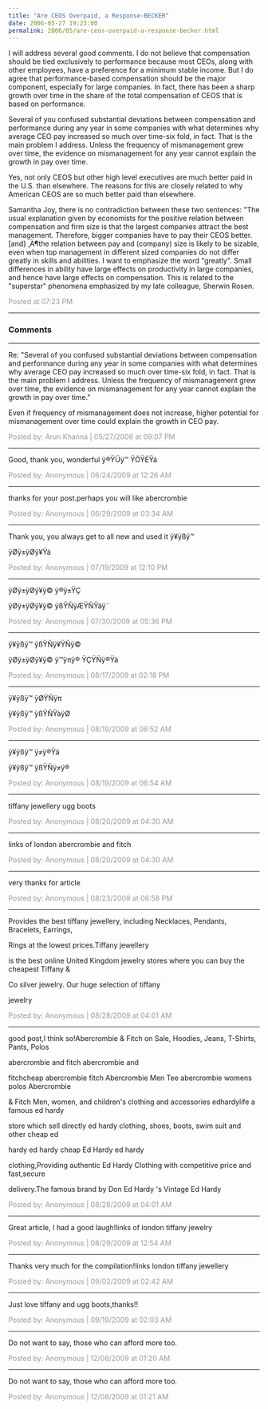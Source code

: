 ```yaml
---
title: "Are CEOS Overpaid, a Response-BECKER"
date: 2006-05-27 19:23:00
permalink: 2006/05/are-ceos-overpaid-a-response-becker.html
---
```

I will address several good comments. I do not believe that compensation should be tied exclusively to performance because most CEOs, along with other employees, have a preference for a minimum stable income. But I do agree that performance-based compensation should be the major component, especially for large companies. In fact, there has been a sharp growth over time in the share of the total compensation of CEOS that is based on performance.

Several of you confused substantial deviations between compensation and performance during any year in some companies with what determines why average CEO pay increased so much over time-six fold, in fact. That is the main problem I address. Unless the frequency of mismanagement grew over time, the evidence on mismanagement for any year cannot explain the growth in pay over time.

Yes, not only CEOS but other high level executives are much better paid in the U.S. than elsewhere. The reasons for this are closely related to why American CEOS are so much better paid than elsewhere.

Samantha Joy, there is no contradiction between these two sentences: "The usual explanation given by economists for the positive relation between compensation and firm size is that the largest companies attract the best management. Therefore, bigger companies have to pay their CEOS better. [and} ‚Ä¶the relation between pay and (company) size is likely to be sizable, even when top management in different sized companies do not differ greatly in skills and abilities. I  want to emphasize the word "greatly". Small differences in ability have large effects on productivity in large companies, and hence have large effects on compensation. This is related to the "superstar" phenomena emphasized by my late colleague, Sherwin Rosen.

<span style="color:#999">Posted at 07:23 PM</span>

<!-- more -->

---

### Comments

---

Re: "Several of you confused substantial deviations between compensation and performance during any year in some companies with what determines why average CEO pay increased so much over time-six fold, in fact. That is the main problem I address. Unless the frequency of mismanagement grew over time, the evidence on mismanagement for any year cannot explain the growth in pay over time."

Even if frequency of mismanagement does not increase, higher potential for mismanagement over time could explain the growth in CEO pay.

<span style="color:#999">Posted by: Arun Khanna | 05/27/2006 at 09:07 PM</span>

---

Good, thank you, wonderful
ÿ®ŸÜÿ™ ŸÖŸÉŸá

<span style="color:#999">Posted by: Anonymous | 06/24/2009 at 12:26 AM</span>

---

thanks for your post.perhaps you will like abercrombie

<span style="color:#999">Posted by: Anonymous | 06/29/2009 at 03:34 AM</span>

---

Thank you, you always get to all new and used it 
ÿ¥ÿßÿ™ 

ÿØÿ±ÿØÿ¥Ÿá

<span style="color:#999">Posted by: Anonymous | 07/19/2009 at 12:10 PM</span>

---

ÿØÿ±ÿØÿ¥ÿ© ÿ®ÿ±ŸÇ 


ÿØÿ±ÿØÿ¥ÿ© ÿßŸÑÿÆŸÑŸäÿ¨

<span style="color:#999">Posted by: Anonymous | 07/30/2009 at 05:36 PM</span>

---

ÿ¥ÿßÿ™ ÿßŸÑÿ¥ŸÑÿ© 


ÿØÿ±ÿØÿ¥ÿ© ÿ™ÿπÿ® ŸÇŸÑÿ®Ÿä

<span style="color:#999">Posted by: Anonymous | 08/17/2009 at 02:18 PM</span>

---


ÿ¥ÿßÿ™ ÿØŸÑÿπ 


ÿ¥ÿßÿ™ ÿßŸÑŸàÿØ

<span style="color:#999">Posted by: Anonymous | 08/19/2009 at 06:52 AM</span>

---

ÿ¥ÿßÿ™ ÿ≠ÿ®Ÿä 


ÿ¥ÿßÿ™ ÿßŸÑÿ≠ÿ®

<span style="color:#999">Posted by: Anonymous | 08/19/2009 at 06:54 AM</span>

---

tiffany jewellery
ugg boots

<span style="color:#999">Posted by: Anonymous | 08/20/2009 at 04:30 AM</span>

---

links of london
abercrombie and fitch

<span style="color:#999">Posted by: Anonymous | 08/20/2009 at 04:30 AM</span>

---

very thanks for article

<span style="color:#999">Posted by: Anonymous | 08/23/2009 at 06:58 PM</span>

---

Provides the best tiffany jewellery, including Necklaces, Pendants, Bracelets, Earrings, 

Rings at the lowest prices.Tiffany jewellery 

is the best online United Kingdom jewelry stores where you can buy the cheapest Tiffany & 

Co silver jewelry. Our huge selection of tiffany 

jewelry

<span style="color:#999">Posted by: Anonymous | 08/28/2009 at 04:01 AM</span>

---

good post,I think so!Abercrombie & Fitch on Sale, Hoodies, Jeans, T-Shirts, Pants, Polos 

abercrombie and fitch abercrombie and 

fitchcheap abercrombie fitch Abercrombie Men Tee abercrombie womens polos Abercrombie 

& Fitch Men, women, and children's clothing and accessories edhardylife a famous ed hardy 

store which sell directly ed hardy clothing, shoes, boots, swim suit and other cheap ed 

hardy ed hardy cheap Ed Hardy ed hardy 

clothing,Providing authentic Ed Hardy Clothing with competitive price and fast,secure 

delivery.The famous brand by Don Ed Hardy 's Vintage Ed Hardy

<span style="color:#999">Posted by: Anonymous | 08/28/2009 at 04:01 AM</span>

---

Great article, I had a good laugh!links  of  london
tiffany jewelry

<span style="color:#999">Posted by: Anonymous | 08/29/2009 at 12:54 AM</span>

---

Thanks very much for the compilation!links london
tiffany jewellery

<span style="color:#999">Posted by: Anonymous | 09/02/2009 at 02:42 AM</span>

---

Just love tiffany  and ugg boots,thanks!!

<span style="color:#999">Posted by: Anonymous | 09/19/2009 at 02:03 AM</span>

---

Do not want to say, those who can afford more too.

<span style="color:#999">Posted by: Anonymous | 12/08/2009 at 01:20 AM</span>

---

Do not want to say, those who can afford more too.

<span style="color:#999">Posted by: Anonymous | 12/08/2009 at 01:21 AM</span>